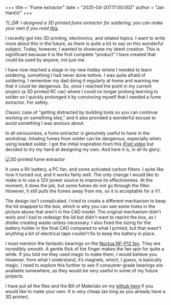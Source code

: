 +++
title = "Fume extractor"
date = "2025-04-20T17:00:00Z"
author = "Jan Hančič"
+++

_TL;DR: I designed a 3D printed fume extractor for soldering; you can make your own if you read [this](https://github.com/janhancic/fume-extractor)._

I recently got into 3D printing, electronics, and related topics. I want to write more about this in
the future, as there is quite a lot to say on this wonderful subject. Today, however, I wanted to
showcase my latest creation. This is significant because it is the first complete "product" I have
created that could be used by anyone, not just me.

I have now reached a stage in my new hobby where I needed to learn soldering, something I had never
done before. I was quite afraid of soldering. I remember my dad doing it regularly at home and
warning me that it could be dangerous. So, once I reached the point in my current project (a 3D
printed RC car) where I could no longer prolong learning to solder so I quickly prolonged it by
convincing myself that I needed a fume extractor. For safety.

Classic case of "getting distracted by building tools so you can continue working on
something else," and it also provided a wonderful excuse to avoid something I was anxious about.

In all seriousness, a fume extractor is genuinely useful to have in the workshop. Inhaling fumes
from solder can be dangerous, especially when using leaded solder. I got the initial inspiration
from this [iFixit video](https://www.youtube.com/watch?v=rK38rpUy568) but decided to try my hand at
designing my own. And here it is, in all its glory:

![3D printed fume extractor](/post_images/fume-extractor.png)

It uses a 9V battery, a PC fan, and some activated carbon filters. I quite like how it turned out,
and it works fairly well. The only change I would like to make is to use a 12V power source to
improve its effectiveness. At the moment, it does the job, but some fumes do not go through the
filter. However, it still pulls the fumes away from me, so it is acceptable for a V1.

The design isn't complicated. I tried to create a different mechanism to keep the lid snapped to the
box, which is why you can see some holes in the picture above that aren't in the CAD model. The
original mechanism didn't work and I had to redesign the lid but didn't want to reprint the box, as
I dislike creating waste unless necessary. I also fixed the sizing for the battery holder in the
final CAD compared to what I printed, but that wasn't anything a bit of electrical tape couldn't fix
to keep the battery in place.

I must mention the fantastic bearings on the [Noctua NF-P12 fan](https://noctua.at/en/nf-p12-redux-1700-pwm).
They are incredibly smooth. A gentle flick of the finger makes the fan spin for quite a while. If
you told me they used magic to make them, I would believe you. However, from what I understand, it’s
magnets, which, I guess, is basically magic. I need to explore this further to see if consumer-grade
bearings are available somewhere, as they would be very useful in some of my future projects.

I have put all the files and the Bill of Materials on my [github here](https://github.com/janhancic/fume-extractor)
if you would like to make your own. It is very cheap (as long as you already have a 3D printer).
